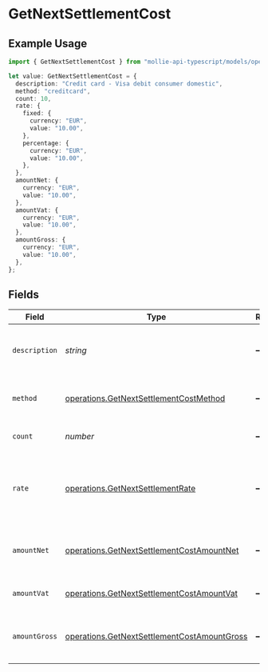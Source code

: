 # GetNextSettlementCost

## Example Usage

```typescript
import { GetNextSettlementCost } from "mollie-api-typescript/models/operations";

let value: GetNextSettlementCost = {
  description: "Credit card - Visa debit consumer domestic",
  method: "creditcard",
  count: 10,
  rate: {
    fixed: {
      currency: "EUR",
      value: "10.00",
    },
    percentage: {
      currency: "EUR",
      value: "10.00",
    },
  },
  amountNet: {
    currency: "EUR",
    value: "10.00",
  },
  amountVat: {
    currency: "EUR",
    value: "10.00",
  },
  amountGross: {
    currency: "EUR",
    value: "10.00",
  },
};
```

## Fields

| Field                                                                                                      | Type                                                                                                       | Required                                                                                                   | Description                                                                                                | Example                                                                                                    |
| ---------------------------------------------------------------------------------------------------------- | ---------------------------------------------------------------------------------------------------------- | ---------------------------------------------------------------------------------------------------------- | ---------------------------------------------------------------------------------------------------------- | ---------------------------------------------------------------------------------------------------------- |
| `description`                                                                                              | *string*                                                                                                   | :heavy_minus_sign:                                                                                         | A description of the cost subtotal                                                                         | Credit card - Visa debit consumer domestic                                                                 |
| `method`                                                                                                   | [operations.GetNextSettlementCostMethod](../../models/operations/getnextsettlementcostmethod.md)           | :heavy_minus_sign:                                                                                         | The payment method, if applicable                                                                          | creditcard                                                                                                 |
| `count`                                                                                                    | *number*                                                                                                   | :heavy_minus_sign:                                                                                         | The number of fees                                                                                         | 10                                                                                                         |
| `rate`                                                                                                     | [operations.GetNextSettlementRate](../../models/operations/getnextsettlementrate.md)                       | :heavy_minus_sign:                                                                                         | The service rates, further divided into `fixed` and `percentage` costs.                                    |                                                                                                            |
| `amountNet`                                                                                                | [operations.GetNextSettlementCostAmountNet](../../models/operations/getnextsettlementcostamountnet.md)     | :heavy_minus_sign:                                                                                         | The net total cost, i.e. excluding VAT                                                                     |                                                                                                            |
| `amountVat`                                                                                                | [operations.GetNextSettlementCostAmountVat](../../models/operations/getnextsettlementcostamountvat.md)     | :heavy_minus_sign:                                                                                         | The applicable VAT                                                                                         |                                                                                                            |
| `amountGross`                                                                                              | [operations.GetNextSettlementCostAmountGross](../../models/operations/getnextsettlementcostamountgross.md) | :heavy_minus_sign:                                                                                         | The gross total cost, i.e. including VAT                                                                   |                                                                                                            |
